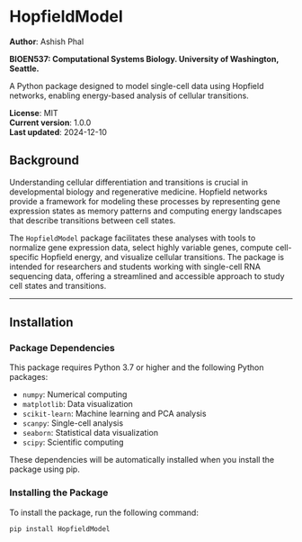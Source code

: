 # HopfieldModel

**Author**: Ashish Phal

**BIOEN537: Computational Systems Biology. University of Washington, Seattle.**

A Python package designed to model single-cell data using Hopfield networks, enabling energy-based analysis of cellular transitions.

**License**: MIT  
**Current version**: 1.0.0  
**Last updated**: 2024-12-10  

## Background

Understanding cellular differentiation and transitions is crucial in developmental biology and regenerative medicine. Hopfield networks provide a framework for modeling these processes by representing gene expression states as memory patterns and computing energy landscapes that describe transitions between cell states.

The `HopfieldModel` package facilitates these analyses with tools to normalize gene expression data, select highly variable genes, compute cell-specific Hopfield energy, and visualize cellular transitions. The package is intended for researchers and students working with single-cell RNA sequencing data, offering a streamlined and accessible approach to study cell states and transitions.

---

## Installation

### **Package Dependencies**

This package requires Python 3.7 or higher and the following Python packages:
- `numpy`: Numerical computing
- `matplotlib`: Data visualization
- `scikit-learn`: Machine learning and PCA analysis
- `scanpy`: Single-cell analysis
- `seaborn`: Statistical data visualization
- `scipy`: Scientific computing

These dependencies will be automatically installed when you install the package using pip.

### **Installing the Package**

To install the package, run the following command:

```bash
pip install HopfieldModel
